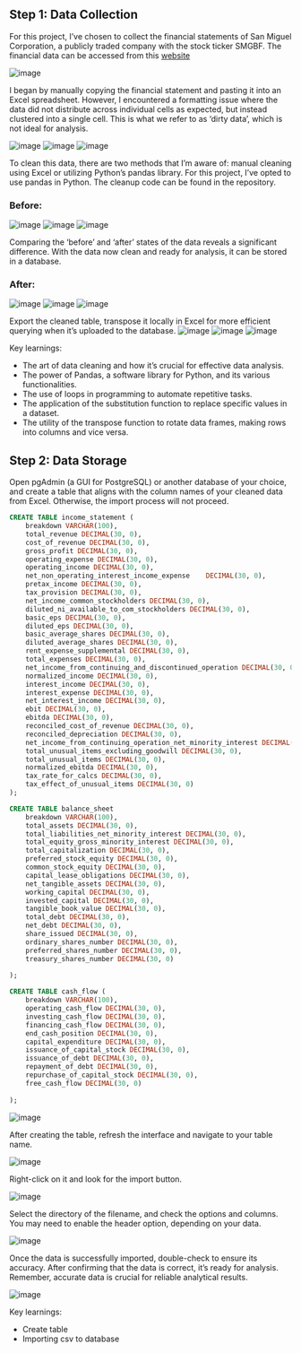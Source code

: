 ## Step 1: Data Collection

For this project, I’ve chosen to collect the financial statements of San Miguel Corporation, a publicly traded company with the stock ticker SMGBF. The financial data can be accessed from this [website](https://finance.yahoo.com/quote/SMGBF/financials?p=SMGBF)

![image](https://github.com/cmjhunneil/Financial-Statement-Analysis/assets/63811723/3794105f-3d5f-4129-83cf-96860292218d)

I began by manually copying the financial statement and pasting it into an Excel spreadsheet. However, I encountered a formatting issue where the data did not distribute across individual cells as expected, but instead clustered into a single cell. This is what we refer to as ‘dirty data’, which is not ideal for analysis.

![image](https://github.com/cmjhunneil/Financial-Statement-Analysis/assets/63811723/28bbaa54-6364-4faf-a6e4-5fabfd950664)
![image](https://github.com/cmjhunneil/Financial-Statement-Analysis/assets/63811723/2ee89d64-7890-476c-8c8f-429c5f5c8a92)
![image](https://github.com/cmjhunneil/Financial-Statement-Analysis/assets/63811723/f0da75a5-3e1e-49f9-bf27-c589291907d5)


To clean this data, there are two methods that I’m aware of: manual cleaning using Excel or utilizing Python’s pandas library. For this project, I’ve opted to use pandas in Python. The cleanup code can be found in the repository.

### Before:
![image](https://github.com/cmjhunneil/Financial-Statement-Analysis/assets/63811723/39a2864f-7d69-4de7-99e1-76ed874d1484)
![image](https://github.com/cmjhunneil/Financial-Statement-Analysis/assets/63811723/d281ff1d-650e-4091-8526-3773bac10509)
![image](https://github.com/cmjhunneil/Financial-Statement-Analysis/assets/63811723/35627e6e-19ac-49d8-a037-0f9a845d4a15)


Comparing the ‘before’ and ‘after’ states of the data reveals a significant difference. With the data now clean and ready for analysis, it can be stored in a database.

### After:
![image](https://github.com/cmjhunneil/Financial-Statement-Analysis/assets/63811723/8c26fa94-4526-4374-bd89-cf34c41619db)
![image](https://github.com/cmjhunneil/Financial-Statement-Analysis/assets/63811723/ec681fe4-b2d8-4d77-bc39-6c9a3d6e66dc)
![image](https://github.com/cmjhunneil/Financial-Statement-Analysis/assets/63811723/840a1d21-1046-41f9-a3b5-33a51f1fb8c4)

Export the cleaned table, transpose it locally in Excel for more efficient querying when it’s uploaded to the database.
![image](https://github.com/cmjhunneil/Financial-Statement-Analysis/assets/63811723/97e0aadb-6563-4fc0-92b9-a2a2183be11f)
![image](https://github.com/cmjhunneil/Financial-Statement-Analysis/assets/63811723/ec4a25c3-2501-49f3-a614-803f5d272df9)
![image](https://github.com/cmjhunneil/Financial-Statement-Analysis/assets/63811723/5cc346b3-0649-4066-af3c-27472bd8928d)

Key learnings:
- The art of data cleaning and how it’s crucial for effective data analysis.
- The power of Pandas, a software library for Python, and its various functionalities.
- The use of loops in programming to automate repetitive tasks.
- The application of the substitution function to replace specific values in a dataset.
- The utility of the transpose function to rotate data frames, making rows into columns and vice versa.

## Step 2: Data Storage

Open pgAdmin (a GUI for PostgreSQL) or another database of your choice, and create a table that aligns with the column names of your cleaned data from Excel. Otherwise, the import process will not proceed.

```sql
CREATE TABLE income_statement (
    breakdown VARCHAR(100),
    total_revenue DECIMAL(30, 0),
	cost_of_revenue DECIMAL(30, 0),
	gross_profit DECIMAL(30, 0),
	operating_expense DECIMAL(30, 0),
	operating_income DECIMAL(30, 0),
	net_non_operating_interest_income_expense	 DECIMAL(30, 0),
	pretax_income DECIMAL(30, 0),
	tax_provision DECIMAL(30, 0),
	net_income_common_stockholders DECIMAL(30, 0),
	diluted_ni_available_to_com_stockholders DECIMAL(30, 0),
	basic_eps DECIMAL(30, 0),
	diluted_eps DECIMAL(30, 0),
	basic_average_shares DECIMAL(30, 0),
	diluted_average_shares DECIMAL(30, 0),
	rent_expense_supplemental DECIMAL(30, 0),
	total_expenses DECIMAL(30, 0),
	net_income_from_continuing_and_discontinued_operation DECIMAL(30, 0),
	normalized_income DECIMAL(30, 0),
	interest_income DECIMAL(30, 0),
	interest_expense DECIMAL(30, 0),
	net_interest_income DECIMAL(30, 0),
	ebit DECIMAL(30, 0),
	ebitda DECIMAL(30, 0),
	reconciled_cost_of_revenue DECIMAL(30, 0),
	reconciled_depreciation DECIMAL(30, 0),
	net_income_from_continuing_operation_net_minority_interest DECIMAL(30, 0),
	total_unusual_items_excluding_goodwill DECIMAL(30, 0),
	total_unusual_items DECIMAL(30, 0),
	normalized_ebitda DECIMAL(30, 0),
	tax_rate_for_calcs DECIMAL(30, 0),
	tax_effect_of_unusual_items DECIMAL(30, 0)
);
```

```sql
CREATE TABLE balance_sheet 
	breakdown VARCHAR(100),
    total_assets DECIMAL(30, 0),
    total_liabilities_net_minority_interest DECIMAL(30, 0),
	total_equity_gross_minority_interest DECIMAL(30, 0),
	total_capitalization DECIMAL(30, 0),
	preferred_stock_equity DECIMAL(30, 0),
	common_stock_equity DECIMAL(30, 0),
	capital_lease_obligations DECIMAL(30, 0),
	net_tangible_assets DECIMAL(30, 0),
	working_capital DECIMAL(30, 0),
	invested_capital DECIMAL(30, 0),
	tangible_book_value DECIMAL(30, 0),
	total_debt DECIMAL(30, 0),
	net_debt DECIMAL(30, 0),
	share_issued DECIMAL(30, 0),
	ordinary_shares_number DECIMAL(30, 0),
	preferred_shares_number DECIMAL(30, 0),
	treasury_shares_number DECIMAL(30, 0)
	
);
```

```sql
CREATE TABLE cash_flow (
	breakdown VARCHAR(100),
    operating_cash_flow DECIMAL(30, 0),
    investing_cash_flow DECIMAL(30, 0),
	financing_cash_flow DECIMAL(30, 0),
	end_cash_position DECIMAL(30, 0),
	capital_expenditure DECIMAL(30, 0),
	issuance_of_capital_stock DECIMAL(30, 0),
	issuance_of_debt DECIMAL(30, 0),
	repayment_of_debt DECIMAL(30, 0),
	repurchase_of_capital_stock DECIMAL(30, 0),
	free_cash_flow DECIMAL(30, 0)
	
);
```

![image](https://github.com/cmjhunneil/Financial-Statement-Analysis/assets/63811723/c1bacb22-6e2f-4fbb-8bf9-f67ac960c4ee)

After creating the table, refresh the interface and navigate to your table name. 

![image](https://github.com/cmjhunneil/Financial-Statement-Analysis/assets/63811723/e575dc64-336c-45d0-8e01-79dcdd7973eb)

Right-click on it and look for the import button.

![image](https://github.com/cmjhunneil/Financial-Statement-Analysis/assets/63811723/5a40dbad-2df5-46a2-83e1-acae35974946)

Select the directory of the filename, and check the options and columns. You may need to enable the header option, depending on your data.

![image](https://github.com/cmjhunneil/Financial-Statement-Analysis/assets/63811723/4dedb7c6-69b0-4e65-926f-f1e064d6e769)


Once the data is successfully imported, double-check to ensure its accuracy. After confirming that the data is correct, it’s ready for analysis. Remember, accurate data is crucial for reliable analytical results.

![image](https://github.com/cmjhunneil/Financial-Statement-Analysis/assets/63811723/f592f26a-90b8-462d-b225-21bbd46a5f4d)

Key learnings:
- Create table
- Importing csv to database





